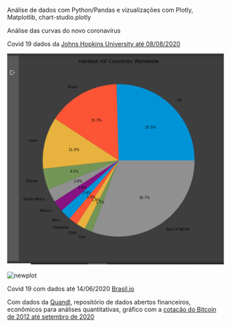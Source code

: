 Análise de dados com Python/Pandas e vizualizações com Plotly, Matplotlib, chart-studio.plotly

Análise das curvas do novo coronavírus

Covid 19 dados da [Johns Hopkins University até 08/08/2020](https://github.com/datasets/covid-19)

![newpie](https://github.com/Rosangelafl/Covid19-com-Plotly/blob/master/1027.tmp.png)

![newplot](https://user-images.githubusercontent.com/20996253/84606968-96f66b00-ae80-11ea-8f6e-eada2c9787ab.png)

Covid 19 com dados até 14/06/2020 [Brasil.io](https://brasil.io/dataset/covid19/caso_full/)

Com dados da [Quandl](https://www.quandl.com/), repositório de dados abertos financeiros, econômicos para análises quantitativas, gráfico com a [cotação do Bitcoin de 2012 até setembro de 2020](https://chart-studio.plotly.com/~Rosangelafl/13.embed)


